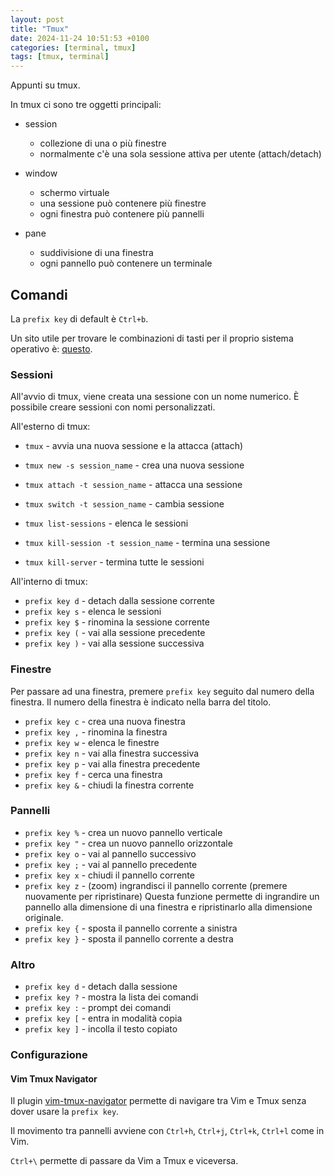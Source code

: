 ```yaml
---
layout: post
title: "Tmux"
date: 2024-11-24 10:51:53 +0100
categories: [terminal, tmux]
tags: [tmux, terminal]
---
```


Appunti su tmux.

In tmux ci sono tre oggetti principali:

- session

  - collezione di una o più finestre
  - normalmente c'è una sola sessione attiva per utente (attach/detach)

- window

  - schermo virtuale
  - una sessione può contenere più finestre
  - ogni finestra può contenere più pannelli

- pane
  - suddivisione di una finestra
  - ogni pannello può contenere un terminale

## Comandi

La `prefix key` di default è `Ctrl+b`.

Un sito utile per trovare le combinazioni di tasti per il proprio sistema operativo è: [questo](https://tmuxcheatsheet.com/).

### Sessioni

All'avvio di tmux, viene creata una sessione con un nome numerico. È possibile creare sessioni con nomi personalizzati.

All'esterno di tmux:

- `tmux` - avvia una nuova sessione e la attacca (attach)

- `tmux new -s session_name` - crea una nuova sessione
- `tmux attach -t session_name` - attacca una sessione
- `tmux switch -t session_name` - cambia sessione
- `tmux list-sessions` - elenca le sessioni
- `tmux kill-session -t session_name` - termina una sessione
- `tmux kill-server` - termina tutte le sessioni

All'interno di tmux:

- `prefix key d` - detach dalla sessione corrente
- `prefix key s` - elenca le sessioni
- `prefix key $` - rinomina la sessione corrente
- `prefix key (` - vai alla sessione precedente
- `prefix key )` - vai alla sessione successiva

### Finestre

Per passare ad una finestra, premere `prefix key` seguito dal numero della finestra. Il numero della finestra è indicato nella barra del titolo.

- `prefix key c` - crea una nuova finestra
- `prefix key ,` - rinomina la finestra
- `prefix key w` - elenca le finestre
- `prefix key n` - vai alla finestra successiva
- `prefix key p` - vai alla finestra precedente
- `prefix key f` - cerca una finestra
- `prefix key &` - chiudi la finestra corrente

### Pannelli

- `prefix key %` - crea un nuovo pannello verticale
- `prefix key "` - crea un nuovo pannello orizzontale
- `prefix key o` - vai al pannello successivo
- `prefix key ;` - vai al pannello precedente
- `prefix key x` - chiudi il pannello corrente
- `prefix key z` - (zoom) ingrandisci il pannello corrente (premere nuovamente per ripristinare)
  Questa funzione permette di ingrandire un pannello alla dimensione di una finestra e ripristinarlo alla dimensione originale.
- `prefix key {` - sposta il pannello corrente a sinistra
- `prefix key }` - sposta il pannello corrente a destra

### Altro

- `prefix key d` - detach dalla sessione
- `prefix key ?` - mostra la lista dei comandi
- `prefix key :` - prompt dei comandi
- `prefix key [` - entra in modalità copia
- `prefix key ]` - incolla il testo copiato

### Configurazione

#### Vim Tmux Navigator

Il plugin [vim-tmux-navigator](https://github.com/christoomey/vim-tmux-navigator) permette di navigare tra Vim e Tmux senza dover usare la `prefix key`.

Il movimento tra pannelli avviene con `Ctrl+h`, `Ctrl+j`, `Ctrl+k`, `Ctrl+l` come in Vim.

`Ctrl+\` permette di passare da Vim a Tmux e viceversa.
